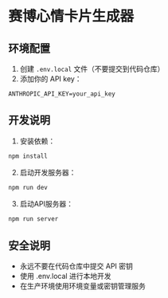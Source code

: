 # 赛博心情卡片生成器

## 环境配置

1. 创建 `.env.local` 文件（不要提交到代码仓库）
2. 添加你的 API key：
```
ANTHROPIC_API_KEY=your_api_key
```

## 开发说明

1. 安装依赖：
```bash
npm install
```

2. 启动开发服务器：
```bash
npm run dev
```

3. 启动API服务器：
```bash
npm run server
```

## 安全说明

- 永远不要在代码仓库中提交 API 密钥
- 使用 .env.local 进行本地开发
- 在生产环境使用环境变量或密钥管理服务